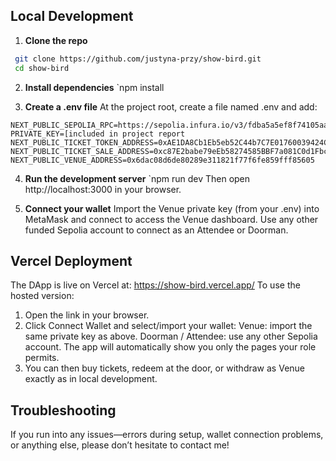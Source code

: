 ## Local Development

1. **Clone the repo**  
```bash
 git clone https://github.com/justyna-przy/show-bird.git
 cd show-bird
```

2. **Install dependencies**
`npm install

3. **Create a .env file**
At the project root, create a file named .env and add:
```
NEXT_PUBLIC_SEPOLIA_RPC=https://sepolia.infura.io/v3/fdba5a5ef8f74105aa813cd5ef323fcd
PRIVATE_KEY=[included in project report
NEXT_PUBLIC_TICKET_TOKEN_ADDRESS=0xAE1DA8Cb1Eb5eb52C44b7C7E01760039424Ced28
NEXT_PUBLIC_TICKET_SALE_ADDRESS=0xc87E2babe79eEb58274585BBF7a081C0d1Fbc03b
NEXT_PUBLIC_VENUE_ADDRESS=0x6dac08d6de80289e311821f77f6fe859fff85605
```

4. **Run the development server**
	`npm run dev
	Then open http://localhost:3000 in your browser.

5. **Connect your wallet**
	Import the Venue private key (from your .env) into MetaMask and connect to access the Venue dashboard.
	Use any other funded Sepolia account to connect as an Attendee or Doorman.

## Vercel Deployment
The DApp is live on Vercel at: https://show-bird.vercel.app/
To use the hosted version:
1. Open the link in your browser.
2. Click Connect Wallet and select/import your wallet:
	Venue: import the same private key as above.
	Doorman / Attendee: use any other Sepolia account.
	The app will automatically show you only the pages your role permits.
3. You can then buy tickets, redeem at the door, or withdraw as Venue exactly as in local development.

## Troubleshooting
If you run into any issues—errors during setup, wallet connection problems, or anything else, please don’t hesitate to contact me!
